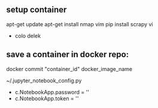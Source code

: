 




## setup container
apt-get update
apt-get install nmap vim
pip install scrapy
vi
 - colo delek
 
## save a container in docker repo:
docker commit "container_id" docker_image_name

~/.jupyter_notebook_config.py
 - c.NotebookApp.password = ''
 - c.NotebookApp.token = ''





<!--stackedit_data:
eyJoaXN0b3J5IjpbLTkzMDE5OThdfQ==
-->
